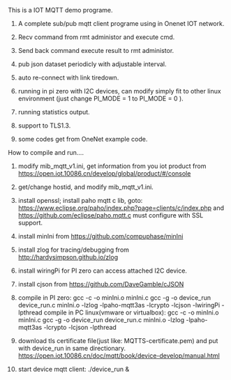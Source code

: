 
This is a IOT MQTT demo programe.

1. A complete sub/pub mqtt client programe using in Onenet IOT network.

2. Recv command from rmt administor and execute cmd.

3. Send back command execute result to rmt administor.

4. pub json dataset periodicly with adjustable interval.

5. auto re-connect with link tiredown.

6. running in pi zero with I2C devices, can modify simply fit to other linux environment (just change PI_MODE = 1 to PI_MODE = 0 ).

7. running statistics output.

8. support to TLS1.3.

9. some codes get from OneNet example code. 


How to compile and run....

1. modify mib_mqtt_v1.ini, get information from you iot product from  https://open.iot.10086.cn/develop/global/product/#/console

2. get/change hostid, and modify mib_mqtt_v1.ini.

3. install openssl; 
   install paho mqtt c lib, goto: 
	https://www.eclipse.org/paho/index.php?page=clients/c/index.php  and https://github.com/eclipse/paho.mqtt.c
	must configure with SSL support.

4. install minIni from https://github.com/compuphase/minIni

5. install zlog for tracing/debugging from http://hardysimpson.github.io/zlog

6. install wiringPi for PI zero can  access attached I2C device.

7. install cjson from https://github.com/DaveGamble/cJSON

8. compile in PI zero:
	gcc -c -o minIni.o  minIni.c
	gcc -g -o device_run device_run.c minIni.o -lzlog  -lpaho-mqtt3as -lcrypto -lcjson -lwiringPi -lpthread
   compile in PC linux(vmware or virtualbox):
	gcc -c -o minIni.o  minIni.c
	gcc -g -o device_run device_run.c minIni.o -lzlog  -lpaho-mqtt3as -lcrypto -lcjson -lpthread

9. download tls certificate file(just like: MQTTS-certificate.pem) and put with device_run in same directionary.  https://open.iot.10086.cn/doc/mqtt/book/device-develop/manual.html

10. start device mqtt client:
	./device_run &



